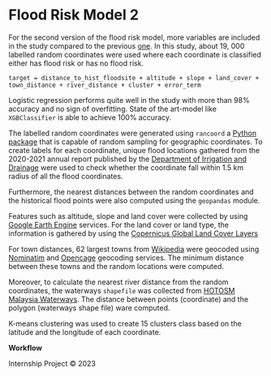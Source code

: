 # Flood Risk Model 2
For the second version of the flood risk model, more variables are included in the study compared to the previous [one](https://github.com/keanteng/flood_risk_model/tree/main). In this study, about 19, 000 labelled random coordinates were used where each coordinate is classified either has flood risk or has no flood risk. 

```
target = distance_to_hist_floodsite + altitude + slope + land_cover + town_distance + river_distance + cluster + error_term
```

Logistic regression performs quite well in the study with more than 98% accuracy and no sign of overfitting. State of the art-model like `XGBClassifier` is able to achieve 100% accuracy.

The labelled random coordinates were generated using `rancoord` a [Python package](https://github.com/hugodscarvalho/rancoord) that is capable of random sampling for geographic coordinates. To create labels for each coordinate, unique flood locations gathered from the 2020-2021 annual report published by the [Department of Irrigation and Drainage](https://www.water.gov.my/) were used to check whether the coordinate fall within 1.5 km radius of all the flood coordinates. 

Furthermore, the nearest distances between the random coordinates and the historical flood points were also computed using the `geopandas` module.

Features such as altitude, slope and land cover were collected by using [Google Earth Engine](https://developers.google.com/earth-engine/) services. For the land cover or land type, the information is gathered by using the [Copernicus Global Land Cover Layers](https://developers.google.com/earth-engine/datasets/catalog/COPERNICUS_Landcover_100m_Proba-V-C3_Global)

For town distances, 62 largest towns from [Wikipedia](https://en.wikipedia.org/wiki/List_of_cities_and_towns_in_Malaysia_by_population) were geocoded using [Nominatim](https://nominatim.openstreetmap.org/ui/search.html) and [Opencage](https://opencagedata.com/demo) geocoding services. The minimum distance between these towns and the random locations were computed. 

Moreover, to calculate the nearest river distance from the random coordinates, the waterways `shapefile` was collected from [HOTOSM Malaysia Waterways](https://data.humdata.org/dataset/hotosm_mys_waterways?). The distance between points (coordinate) and the polygon (waterways shape file) ware computed. 

K-means clustering was used to create 15 clusters class based on the latitude and the longitude of each coordinate. 

**Workflow**

Internship Project © 2023